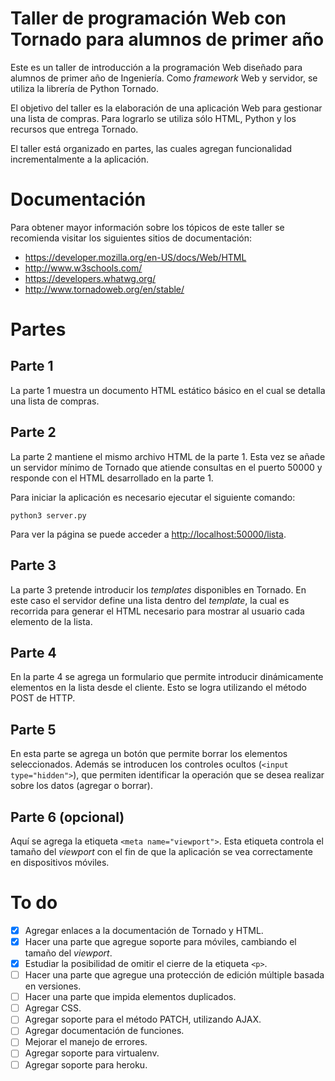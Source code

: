 # Taller de programación Web con Tornado para alumnos de primer año

Este es un taller de introducción a la programación Web
diseñado para alumnos de primer año de Ingeniería. Como
*framework* Web y servidor, se utiliza la librería de Python
Tornado.

El objetivo del taller es la elaboración de una aplicación
Web para gestionar una lista de compras. Para lograrlo se
utiliza sólo HTML, Python y los recursos que entrega
Tornado.

El taller está organizado en partes, las cuales agregan
funcionalidad incrementalmente a la aplicación.

# Documentación

Para obtener mayor información sobre los tópicos de este
taller se recomienda visitar los siguientes sitios de
documentación:

*   <https://developer.mozilla.org/en-US/docs/Web/HTML>
*   <http://www.w3schools.com/>
*   <https://developers.whatwg.org/>
*   <http://www.tornadoweb.org/en/stable/>

# Partes

## Parte 1

La parte 1 muestra un documento HTML estático básico en el
cual se detalla una lista de compras.

## Parte 2

La parte 2 mantiene el mismo archivo HTML de la parte 1.
Esta vez se añade un servidor mínimo de Tornado que atiende
consultas en el puerto 50000 y responde con el HTML
desarrollado en la parte 1.

Para iniciar la aplicación es necesario ejecutar el
siguiente comando:

    python3 server.py

Para ver la página se puede acceder a
<http://localhost:50000/lista>.

## Parte 3

La parte 3 pretende introducir los *templates* disponibles
en Tornado. En este caso el servidor define una lista dentro
del *template*, la cual es recorrida para generar el HTML
necesario para mostrar al usuario cada elemento de la lista.

## Parte 4

En la parte 4 se agrega un formulario que permite introducir
dinámicamente elementos en la lista desde el cliente. Esto
se logra utilizando el método POST de HTTP.

## Parte 5

En esta parte se agrega un botón que permite borrar los
elementos seleccionados. Además se introducen los controles
ocultos (`<input type="hidden">`), que permiten identificar
la operación que se desea realizar sobre los datos (agregar
o borrar).

## Parte 6 (opcional)

Aquí se agrega la etiqueta `<meta name="viewport">`. Esta
etiqueta controla el tamaño del *viewport* con el fin de que
la aplicación se vea correctamente en dispositivos móviles.

# To do

- [x]   Agregar enlaces a la documentación de Tornado y
        HTML.
- [x]   Hacer una parte que agregue soporte para móviles,
        cambiando el tamaño del *viewport*.
- [x]   Estudiar la posibilidad de omitir el cierre de la
        etiqueta `<p>`.
- [ ]   Hacer una parte que agregue una protección de
        edición múltiple basada en versiones.
- [ ]   Hacer una parte que impida elementos duplicados.
- [ ]   Agregar CSS.
- [ ]   Agregar soporte para el método PATCH, utilizando
        AJAX.
- [ ]   Agregar documentación de funciones.
- [ ]   Mejorar el manejo de errores.
- [ ]   Agregar soporte para virtualenv.
- [ ]   Agregar soporte para heroku.
